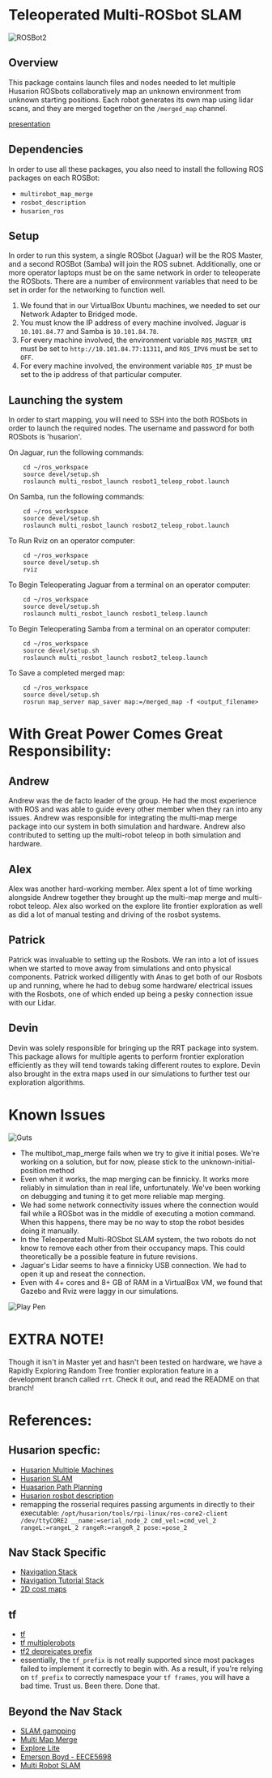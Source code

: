 # Teleoperated Multi-ROSbot SLAM #

![ROSBot2](figures/profile.JPG)

## Overview ##
This package contains launch files and nodes needed to let multiple Husarion 
ROSbots collaboratively map an unknown environment from unknown starting 
positions. Each robot generates its own map using lidar scans, and they are 
merged together on the `/merged_map` channel.

[presentation](https://docs.google.com/presentation/d/12-RzKVAm1RAIG1HbBAe8ySpMoVsIx-HdZdRIbX4Siek/edit)

## Dependencies ##
In order to use all these packages, you also need to install the following ROS 
packages on each ROSBot:
- `multirobot_map_merge`
- `rosbot_description`
- `husarion_ros`


## Setup ##
In order to run this system, a single ROSbot (Jaguar) will be the ROS Master, 
and a second ROSBot (Samba) will join the ROS subnet. Additionally, one or more 
operator laptops must be on the same network in order to teleoperate the 
ROSbots. There are a number of environment variables that need to be set in 
order for the networking to function well. 
1. We found that in our VirtualBox Ubuntu machines, we needed to set our Network Adapter to Bridged mode.
2. You must know the IP address of every machine involved. Jaguar is 
`10.101.84.77` and Samba is `10.101.84.78`.
3. For every machine involved, the environment variable `ROS_MASTER_URI` must be set to 
    `http://10.101.84.77:11311`, and `ROS_IPV6` must be set to `OFF`.
4. For every machine involved, the environment variable `ROS_IP` must be set 
to the ip address of that particular computer.

## Launching the system
In order to start mapping, you will need to SSH into the both ROSbots in order 
to launch the required nodes. The username and password for both ROSbots is 'husarion'.

On Jaguar, run the following commands:
```
    cd ~/ros_workspace
    source devel/setup.sh
    roslaunch multi_rosbot_launch rosbot1_teleop_robot.launch
```

On Samba, run the following commands:
```
    cd ~/ros_workspace
    source devel/setup.sh
    roslaunch multi_rosbot_launch rosbot2_teleop_robot.launch
```


To Run Rviz on an operator computer:
```
    cd ~/ros_workspace
    source devel/setup.sh
    rviz
```

To Begin Teleoperating Jaguar from a terminal on an operator computer:
```
    cd ~/ros_workspace
    source devel/setup.sh
    roslaunch multi_rosbot_launch rosbot1_teleop.launch
```

To Begin Teleoperating Samba from a terminal on an operator computer:
```
    cd ~/ros_workspace
    source devel/setup.sh
    roslaunch multi_rosbot_launch rosbot2_teleop.launch
```

To Save a completed merged map:
```
    cd ~/ros_workspace
    source devel/setup.sh
    rosrun map_server map_saver map:=/merged_map -f <output_filename>
```

# With Great Power Comes Great Responsibility:
## Andrew
Andrew was the de facto leader of the group. He had the most experience with 
ROS and was able to guide every other member when they ran into any issues. 
Andrew was responsible for integrating the multi-map merge package into our 
system in both simulation and hardware. Andrew also contributed to setting up 
the multi-robot teleop in both simulation and hardware.

## Alex
Alex was another hard-working member. Alex spent a lot of time working 
alongside Andrew together they brought up the multi-map merge and multi-robot 
teleop. Alex also worked on the explore lite frontier exploration as well as 
did a lot of manual testing and driving of the rosbot systems.

## Patrick
Patrick was invaluable to setting up the Rosbots. We ran into a lot of issues 
when we started to move away from simulations and onto physical components. 
Patrick worked dilligently with Anas to get both of our Rosbots up and running, 
where he had to debug some hardware/ electrical issues with the Rosbots, one of 
which ended up being a pesky connection issue with our Lidar.

## Devin
Devin was solely responsible for bringing up the RRT package into system. This 
package allows for multiple agents to perform frontier exploration efficiently 
as they will tend towards taking different routes to explore. Devin also brought 
in the extra maps used in our simulations to further test our exploration algorithms.

# Known Issues #
![Guts](figures/guts.JPG)
- The multibot_map_merge fails when we try to give it initial poses. We're 
working on a solution, but for now, please stick to the unknown-initial-position 
method
- Even when it works, the map merging can be finnicky. It works more reliably 
in simulation than in real life, unfortunately. We've been working on debugging 
and tuning it to get more reliable map merging.
- We had some network connectivity issues where the connection would fail while 
a ROSbot was in the middle of executing a motion command. When this happens, 
there may be no way to stop the robot besides doing it manually.
- In the Teleoperated Multi-ROSbot SLAM system, the two robots do not know to 
remove each other from their occupancy maps. This could theoretically be a 
possible feature in future revisions.
- Jaguar's Lidar seems to have a finnicky USB connection. We had to open it up 
and reseat the connection.
- Even with 4+ cores and 8+ GB of RAM in a VirtualBox VM, we found that Gazebo 
and Rviz were laggy in our simulations.

![Play Pen](figures/play_pen.JPG)

# EXTRA NOTE! # 
Though it isn't in Master yet and hasn't been tested on hardware, we have a 
Rapidly Exploring Random Tree frontier exploration feature in a development 
branch called `rrt`. Check it out, and read the README on that branch!

# References:
## Husarion specfic: 
- [Husarion Multiple Machines](https://husarion.com/tutorials/ros-tutorials/5-running-ros-on-multiple-machines/)
- [Husarion SLAM](https://husarion.com/tutorials/ros-tutorials/6-slam-navigation/)
- [Huasarion Path Planning](https://husarion.com/tutorials/ros-tutorials/7-path-planning/)
- [Husarion rosbot description](https://github.com/husarion/rosbot_description)
- remapping the rosserial requires passing arguments in directly to their executable: 
`/opt/husarion/tools/rpi-linux/ros-core2-client /dev/ttyCORE2 __name:=serial_node_2 cmd_vel:=cmd_vel_2 rangeL:=rangeL_2 rangeR:=rangeR_2 pose:=pose_2`


## Nav Stack Specific
- [Navigation Stack](http://wiki.ros.org/navigation)
- [Navigation Tutorial Stack](http://wiki.ros.org/navigation/Tutorials/RobotSetup)
- [2D cost maps](http://wiki.ros.org/costmap_2d)

## tf
- [tf](http://wiki.ros.org/tf)
- [tf multiplerobots](https://answers.ros.org/question/246338/how-to-connect-tf-for-multiple-robots-in-slam/)
- [tf2 depreicates prefix](http://wiki.ros.org/tf2/Migration)
- essentially, the `tf_prefix` is not really supported since most packages failed
to implement it correctly to begin with. As a result, if you're relying on `tf_prefix`
to correctly namespace your `tf frames`, you will have a bad time. Trust us. 
Been there. Done that. 

## Beyond the Nav Stack
- [SLAM gampping](http://wiki.ros.org/gmapping?distro=hydro)
- [Multi Map Merge](http://wiki.ros.org/multirobot_map_merge)
- [Explore Lite](http://wiki.ros.org/explore_lite)
- [Emerson Boyd - EECE5698](http://emersonboyd.com/projects/multi-agent-slam)
- [Multi Robot SLAM](https://answers.ros.org/question/41433/multiple-robots-simulation-and-navigation/)


